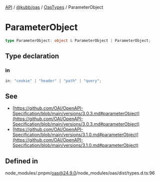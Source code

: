 [API](../../../../../packages.md) / [@kubb/oas](../../../index.md) / [OasTypes](../index.md) / ParameterObject

# ParameterObject

```ts
type ParameterObject: object & ParameterObject | ParameterObject;
```

## Type declaration

### in

```ts
in: "cookie" | "header" | "path" | "query";
```

## See

 - [https://github.com/OAI/OpenAPI-Specification/blob/main/versions/3.0.3.md#parameterObject](https://github.com/OAI/OpenAPI-Specification/blob/main/versions/3.0.3.md#parameterObject)
 - [https://github.com/OAI/OpenAPI-Specification/blob/main/versions/3.1.0.md#parameterObject](https://github.com/OAI/OpenAPI-Specification/blob/main/versions/3.1.0.md#parameterObject)

## Defined in

node\_modules/.pnpm/oas@24.9.0/node\_modules/oas/dist/types.d.ts:96
